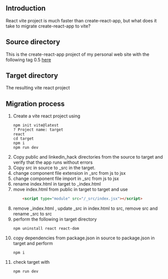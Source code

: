<h2>Introduction</h2>
React vite project is much faster than create-react-app, but what does it take to migrate create-react-app to vite?


<h2>Source directory</h2>
This is the create-react-app project of my personal web site with the following tag 0.5 <a href='https://github.com/NathanKr/nathan-krasney-com/releases/tag/0.5'>here</a>

<h2>Target directory</h2>
The resulting vite react project

<h2>Migration process</h2>
<ol>
<li>Create a vite react project using

```
npm init vite@latest
? Project name: target
react
cd target
npm i
npm run dev
```
</li>

<li>Copy public and linkedin_hack directories from the source to target and verify that the app runs without errors</li>
<li>Copy src in source to _src in the target.</li>
<li>change component file extension in _src from js to jsx</li>
<li>change component file import in _src from js to jsx</li>
<li>rename index.html in target to _index.html</li>
<li>move index.html from public in target to target and use

```html
    <script type="module" src="/_src/index.jsx"></script>
```
</li>
<li>remove _index.html , update _src in index.html to src, remove src and rename _src to src</li>
<li>perform the following in target directory

```
npm uninstall react react-dom
```

</li>
<li>copy dependencies from package.json in source to package.json in target and perform

```
npm i
```
</li>
<li>check target with

```
npm run dev
```
</li>
</ol>



